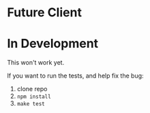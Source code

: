 # Future Client

# In Development #
This won't work yet.

If you want to run the tests, and help fix the bug:
1. clone repo
2. `npm install`
3. `make test`
